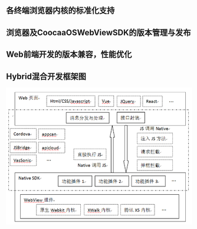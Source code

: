 ## 各终端浏览器内核的标准化支持

## 浏览器及CoocaaOSWebViewSDK的版本管理与发布

## Web前端开发的版本兼容，性能优化

## Hybrid混合开发框架图

![image](https://github.com/fanyanbo/docs/blob/master/pic/hybrid.png?raw=true)
